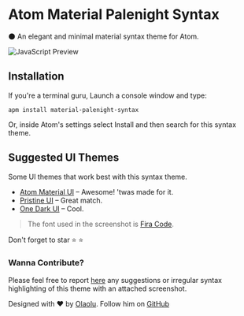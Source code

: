 # Atom Material Palenight Syntax

:new_moon: An elegant and minimal material syntax theme for Atom.


![JavaScript Preview](http://i.imgur.com/0ZIMf3U.png)

## Installation
If you're a terminal guru, Launch a console window and type:
```shell
apm install material-palenight-syntax
```

Or, inside Atom's settings select Install and then search for this syntax theme.

## Suggested UI Themes

Some UI themes that work best with this syntax theme.

* [Atom Material UI][1] &ndash; Awesome! 'twas made for it.
* [Pristine UI][2] &ndash; Great match.
* [One Dark UI][3] &ndash; Cool.

[1]: https://atom.io/themes/atom-material-ui
[2]: https://atom.io/themes/pristine-ui
[3]: https://atom.io/themes/one-dark-ui

> The font used in the screenshot is [Fira Code](https://github.com/tonsky/FiraCode).

Don't forget to star :star: :star:

### Wanna Contribute?
Please feel free to report [here](https://github.com/whizkydee/material-palenight-syntax/issues) any suggestions or irregular syntax highlighting of this theme with an attached screenshot.

Designed with :heart: by [Olaolu](https://whizkydee.github.io). Follow him on [GitHub](https://github.com/whizkydee)
